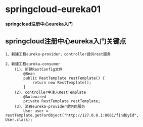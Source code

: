# springcloud-eureka01

**springcloud注册中心eureka入门**

## springcloud注册中心eureka入门关键点
    1、新建工程eureka-provider，controller提供rest服务
    
    2、新建工程eureka-consumer
        (1)、新建RestConfig文件
            @Bean
            public RestTemplate restTemplate() {
                return new RestTemplate();
            }
        (2)、controller中注入RestTemplate
            @Autowired
            private RestTemplate restTemplate;
        (3)、消费eureka-provider提供的服务
            User user = restTemplate.getForObject("http://127.0.0.1:8081/findById", User.class);